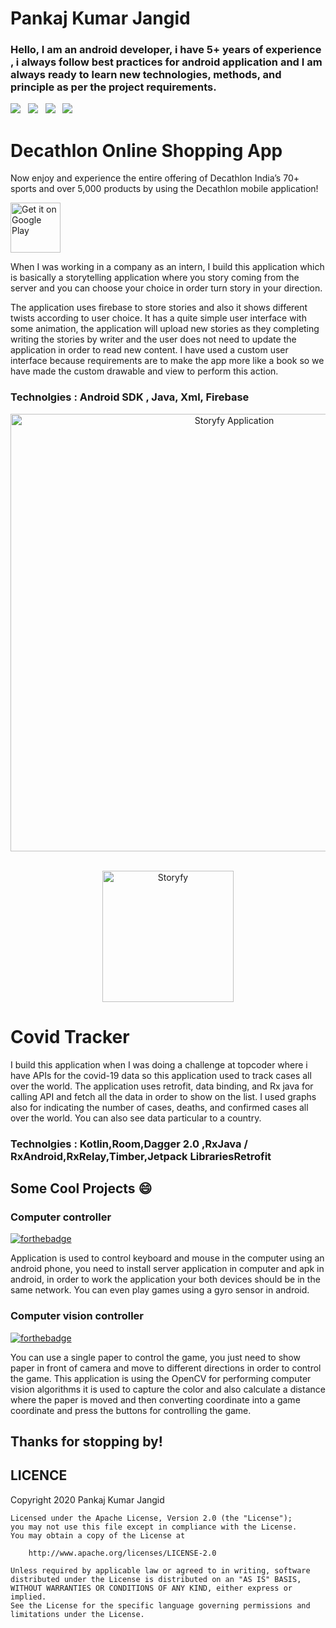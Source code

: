 # Pankaj Kumar Jangid

### Hello, I am an android developer, i have 5+ years of experience , i always follow best practices for android application and I am always ready to learn new technologies, methods, and principle as per the project requirements.

<a href="https://docs.google.com/document/d/12G3-2j2QdWgcFz3QqH9ZaiZH1HHyu_iC/edit?usp=sharing&ouid=104144189059365622820&rtpof=true&sd=true" download><img
        src="https://img.shields.io/badge/Download-Resume-ff69b4.svg?style=for-the-badge&logo=codeigniter&logoColor=white"></a>&nbsp;&nbsp;&nbsp;<a
    href="mailto:pankaj0619@gmail.com"><img
        src="https://img.shields.io/badge/Email-Pankaj-8056d5.svg?style=for-the-badge&logo=minutemailer&logoColor=white"></a>&nbsp;&nbsp;&nbsp;<a
    href="https://www.linkedin.com/in/pankajjangid" target="_blank"><img
        src="https://img.shields.io/badge/linkedin-Pankaj-blue.svg?style=for-the-badge&logo=linkedin&logoColor=white"></a>&nbsp;&nbsp;&nbsp;<a
    href="https://www.instagram.com/pankajjangid.fit" target="_blank"><img
        src="https://img.shields.io/badge/instagram-Pankaj-red.svg?style=for-the-badge&logo=instagram&logoColor=white"></a>


# Decathlon Online Shopping App
Now enjoy and experience the entire offering of Decathlon India’s 70+ sports and over 5,000 products by using the Decathlon mobile application!

<a href='https://play.google.com/store/apps/details?id=com.evamall.evacustomer&hl=en_IN'><img alt='Get it on Google Play' src='https://play.google.com/intl/en_us/badges/images/generic/en_badge_web_generic.png' height='80px'/></a>

When I was working in a company as an intern, I build this application which is basically a storytelling application where you story coming from the server and you can choose your choice in order turn story in your direction.

The application uses firebase to store stories and also it shows different twists according to user choice. It has a quite simple user interface with some animation, the application will upload new stories as they completing writing the stories by writer and the user does not need to update the application in order to read new content. I have used a custom user interface because requirements are to make the app more like a book so we have made the custom drawable and view to perform this action.

### Technolgies : Android SDK , Java, Xml, Firebase

<p align="center">
<img src="images/storyfy app/Artboard – 1@2x.png" width="700"  title="Storyfy Application">&nbsp;&nbsp;&nbsp;&nbsp;&nbsp;
</p>

<p align="center">
<img src="images/storyfy app/storyfy video.gif" width="210" title="Storyfy">
</p>

# Covid Tracker

I build this application when I was doing a challenge at topcoder where i have APIs for the covid-19 data so this application used to track cases all over the world.
The application uses retrofit, data binding, and Rx java for calling API and fetch all the data in order to show on the list. I used graphs also for indicating the number of cases, deaths, and confirmed cases all over the world. You can also see data particular to a country.

### Technolgies : Kotlin,Room,Dagger 2.0 ,RxJava / RxAndroid,RxRelay,Timber,Jetpack LibrariesRetrofit


## Some Cool Projects :smile:

### Computer controller
[![forthebadge](https://forthebadge.com/images/badges/check-it-out.svg)](https://drive.google.com/file/d/10clWduncP0a4BY9wJDU3ncJ9-e4sbteW/view) 

Application is used to control keyboard and mouse in the computer using an android phone, you need to install server application in computer and apk in android, in order to work the application your both devices should be in the same network. You can even play games using a gyro sensor in android.

### Computer vision controller
[![forthebadge](https://forthebadge.com/images/badges/check-it-out.svg)](https://drive.google.com/open?id=1SbcrwfzXhUZwYGfqmsB1J5maa8Ju0ww9) 

You can use a single paper to control the game, you just need to show paper in front of camera and move to different directions in order to control the game.
This application is using the OpenCV for performing computer vision algorithms it is used to capture the color and also calculate a distance where the paper is moved and then converting coordinate into a game coordinate and press the buttons for controlling the game.



## Thanks for stopping by!
  

   LICENCE
-----

 Copyright 2020 Pankaj Kumar Jangid

    Licensed under the Apache License, Version 2.0 (the "License");
    you may not use this file except in compliance with the License.
    You may obtain a copy of the License at

        http://www.apache.org/licenses/LICENSE-2.0

    Unless required by applicable law or agreed to in writing, software
    distributed under the License is distributed on an "AS IS" BASIS,
    WITHOUT WARRANTIES OR CONDITIONS OF ANY KIND, either express or implied.
    See the License for the specific language governing permissions and
    limitations under the License.
